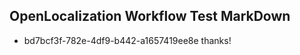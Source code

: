 ## OpenLocalization Workflow Test MarkDown
* bd7bcf3f-782e-4df9-b442-a1657419ee8e thanks!

<!--HONumber=Aug16_HO3-->


